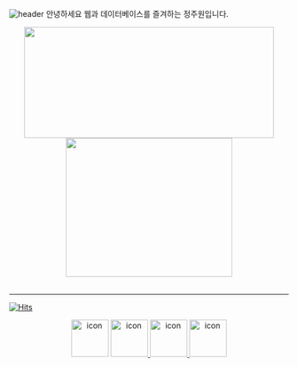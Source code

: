 ![header](https://capsule-render.vercel.app/api?type=soft&color=7F7FD5&text=DreamCoffee%20Github%20%20&height=200&fontSize=90&fontColor=ffffff)
안녕하세요 웹과 데이터베이스를 즐겨하는 정주원입니다.


<div align=center>
  <img style="height:200px;width:450px" src="https://github-profile-trophy.vercel.app/?username=dreamcoffee&margin-w=3&row=2&column=4">
  <img style="height:250px;width:300px" src="https://github-readme-stats.vercel.app/api/top-langs/?username=dreamcoffee&layout=compact" />
</div>

<br />



<hr>

[![Hits](https://hits.seeyoufarm.com/api/count/incr/badge.svg?url=https%3A%2F%2Fgithub.com%2Fdreamcoffee&count_bg=%237F7FD5&title_bg=%23555555&icon=github.svg&icon_color=%23E7E7E7&title=HITS&edge_flat=false)](https://hits.seeyoufarm.com)

<p align=center>
  <img src="https://techstack-generator.vercel.app/github-icon.svg" alt="icon" width="67" height="67" />
  <a href="https://github.com/dreamcoffee"><img src="https://techstack-generator.vercel.app/python-icon.svg" alt="icon" width="67" height="67" />
  <a href="https://github.com/dreamcoffee"><img src="https://techstack-generator.vercel.app/java-icon.svg" alt="icon" width="67" height="67" />
  <a href="https://github.com/dreamcoffee"><img src="https://techstack-generator.vercel.app/cpp-icon.svg" alt="icon" width="67" height="67" /></div>
</p>

